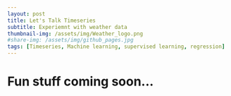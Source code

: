 ```yaml
---
layout: post
title: Let's Talk Timeseries
subtitle: Experiemnt with weather data
thumbnail-img: /assets/img/Weather_logo.png
#share-img: /assets/img/github_pages.jpg
tags: [Timeseries, Machine learning, supervised learning, regression]
---
```


# Fun stuff coming soon...